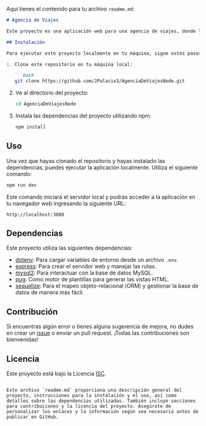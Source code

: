 Aquí tienes el contenido para tu archivo `readme.md`:

```markdown
# Agencia de Viajes

Este proyecto es una aplicación web para una agencia de viajes, donde los usuarios pueden explorar diferentes destinos turísticos y reservar sus viajes. Fue creado con Node.js, Express y Pug, y se desarrolló con fines educativos como parte de los estudios en JavaScript.

## Instalación

Para ejecutar este proyecto localmente en tu máquina, sigue estos pasos:

1. Clona este repositorio en tu máquina local:

   ```bash
   git clone https://github.com/JPalacio3/AgenciaDeViajesNode.git
   ```

2. Ve al directorio del proyecto:

   ```bash
   cd AgenciaDeViajesNode
   ```

3. Instala las dependencias del proyecto utilizando npm:

   ```bash
   npm install
   ```

## Uso

Una vez que hayas clonado el repositorio y hayas instalado las dependencias, puedes ejecutar la aplicación localmente. Utiliza el siguiente comando:

```bash
npm run dev
```

Este comando iniciará el servidor local y podrás acceder a la aplicación en tu navegador web ingresando la siguiente URL:

```
http://localhost:3000
```

## Dependencias

Este proyecto utiliza las siguientes dependencias:

- [dotenv](https://www.npmjs.com/package/dotenv): Para cargar variables de entorno desde un archivo `.env`.
- [express](https://www.npmjs.com/package/express): Para crear el servidor web y manejar las rutas.
- [mysql2](https://www.npmjs.com/package/mysql2): Para interactuar con la base de datos MySQL.
- [pug](https://www.npmjs.com/package/pug): Como motor de plantillas para generar las vistas HTML.
- [sequelize](https://www.npmjs.com/package/sequelize): Para el mapeo objeto-relacional (ORM) y gestionar la base de datos de manera más fácil.

## Contribución

Si encuentras algún error o tienes alguna sugerencia de mejora, no dudes en crear un [issue](https://github.com/JPalacio3/AgenciaDeViajesNode/issues) o enviar un pull request. ¡Todas las contribuciones son bienvenidas!

## Licencia

Este proyecto está bajo la Licencia [ISC](https://opensource.org/licenses/ISC).
```

Este archivo `readme.md` proporciona una descripción general del proyecto, instrucciones para la instalación y el uso, así como detalles sobre las dependencias utilizadas. También incluye secciones para contribuciones y la licencia del proyecto. Asegúrate de personalizar los enlaces y la información según sea necesario antes de publicar en GitHub.
